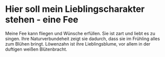 # Hier soll mein Lieblingscharakter stehen - eine Fee

Meine Fee kann fliegen und Wünsche erfüllen. Sie ist zart und liebt es zu singen.
Ihre Naturverbundeheit zeigt sie dadurch, dass sie im Frühling alles zum Blühen bringt.
Löwenzahn ist ihre Lieblingsblume, vor allem in der duftigen weißen Blütenbracht.
